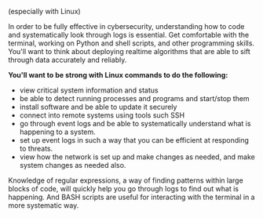 (especially with Linux)

In order to be fully effective in cybersecurity, understanding how to code and systematically look through logs is essential.
Get comfortable with the terminal, working on Python and shell scripts, and other programming skills.
You'll want to think about deploying realtime algorithms that are able to sift through data accurately and reliably.

**You'll want to be strong with Linux commands to do the following:**
- view critical system information and status
- be able to detect running processes and programs and start/stop them
- install software and be able to update it securely
- connect into remote systems using tools such SSH
- go through event logs and be able to systematically understand what is happening to a system.
- set up event logs in such a way that you can be efficient at responding to threats.
- view how the network is set up and make changes as needed, and make system changes as needed also.

Knowledge of regular expressions, a way of finding patterns within large blocks of code, will quickly help you go through logs to find out what is happening. And BASH scripts are useful for interacting with the terminal in a more systematic way.
